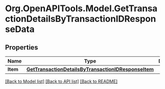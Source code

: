 # Org.OpenAPITools.Model.GetTransactionDetailsByTransactionIDResponseData

## Properties

Name | Type | Description | Notes
------------ | ------------- | ------------- | -------------
**Item** | [**GetTransactionDetailsByTransactionIDResponseItem**](GetTransactionDetailsByTransactionIDResponseItem.md) |  | 

[[Back to Model list]](../README.md#documentation-for-models) [[Back to API list]](../README.md#documentation-for-api-endpoints) [[Back to README]](../README.md)

